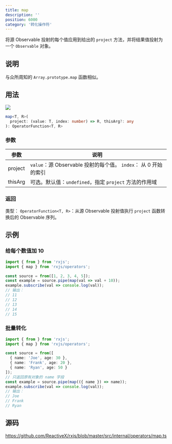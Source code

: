 ```yaml
---
title: map
description: ''
position: 6000
category: '转化操作符'
---
```


<alert>

将源 Observable 投射的每个值应用到给出的 `project` 方法，并将结果值投射为一个 `Observable` 对象。

</alert>

## 说明

与众所周知的 `Array.prototype.map` 函数相似。

## 用法

![](https://rxjs.dev/assets/images/marble-diagrams/map.png)

```ts
map<T, R>(
  project: (value: T, index: number) => R, thisArg?: any
): OperatorFunction<T, R>
```

### 参数

| 参数    | 说明                                                            |
| ------- | --------------------------------------------------------------- |
| project | `value`：源 Observable 投射的每个值。 `index`： 从 0 开始的索引 |
| thisArg | 可选。默认值：`undefined`，指定 `project` 方法的作用域          |

### 返回

类型： `OperatorFunction<T, R>`：从源 Observable 投射值执行 `project` 函数转换后的 Observable 序列。

## 示例

### 给每个数值加 10

```ts
import { from } from 'rxjs';
import { map } from 'rxjs/operators';

const source = from([1, 2, 3, 4, 5]);
const example = source.pipe(map(val => val + 10));
example.subscribe(val => console.log(val));
// 输出：
// 11
// 12
// 13
// 14
// 15
```

### 批量转化

```ts
import { from } from 'rxjs';
import { map } from 'rxjs/operators';

const source = from([
  { name: 'Joe', age: 30 },
  { name: 'Frank', age: 20 },
  { name: 'Ryan', age: 50 }
]);
// 只返回原有对象的 name 字段
const example = source.pipe(map(({ name }) => name));
example.subscribe(val => console.log(val));
// 输出：
// Joe
// Frank
// Ryan
```

## 源码

<https://github.com/ReactiveX/rxjs/blob/master/src/internal/operators/map.ts>
